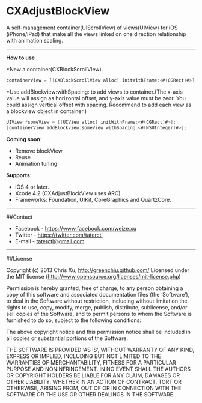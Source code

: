 CXAdjustBlockView
=================

A self-management container(UIScrollView) of views(UIView) for iOS (iPhone/iPad) that make all the views linked on one direction relationship with animation scaling.

---
**How to use**

*New a container(CXBlockScrollView).

```Objective-C 
containerView = [[CXBlockScrollView alloc] initWithFrame:<#(CGRect)#>];
```
*Use addBlockview:withSpacing: to add views to container.(The x-axis value will assign as horizontal offset, and y-axis value must be zeor. You could assign vertical offset with spacing.
 Recommend to add each view as a blockview object in container.)
 
```Objective-C 
UIView *someView = [[UIView alloc] initWithFrame:<#(CGRect)#>];
[containerView addBlockview:someView withSpacing:<#(NSUInteger)#>];
```

**Coming soon**:
* Remove blockView
* Reuse
* Animation tuning

**Supports**:
* iOS 4 or later.
* Xcode 4.2 (CXAdjustBlockView uses ARC)
* Frameworks: Foundation, UIKit, CoreGraphics and QuartzCore.

---
##Contact
* Facebook - https://www.facebook.com/weize.xu
* Twitter - https://twitter.com/taterctl
* E-mail - taterctl@gmail.com

---
##License

Copyright (c) 2013 Chris Xu, http://greenchiu.github.com/ Licensed under the MIT license (http://www.opensource.org/licenses/mit-license.php)

Permission is hereby granted, free of charge, to any person obtaining a copy of this software and associated documentation files (the ‘Software’), to deal in the Software without restriction, including without limitation the rights to use, copy, modify, merge, publish, distribute, sublicense, and/or sell copies of the Software, and to permit persons to whom the Software is furnished to do so, subject to the following conditions:

The above copyright notice and this permission notice shall be included in all copies or substantial portions of the Software.

THE SOFTWARE IS PROVIDED ‘AS IS’, WITHOUT WARRANTY OF ANY KIND, EXPRESS OR IMPLIED, INCLUDING BUT NOT LIMITED TO THE WARRANTIES OF MERCHANTABILITY, FITNESS FOR A PARTICULAR PURPOSE AND NONINFRINGEMENT. IN NO EVENT SHALL THE AUTHORS OR COPYRIGHT HOLDERS BE LIABLE FOR ANY CLAIM, DAMAGES OR OTHER LIABILITY, WHETHER IN AN ACTION OF CONTRACT, TORT OR OTHERWISE, ARISING FROM, OUT OF OR IN CONNECTION WITH THE SOFTWARE OR THE USE OR OTHER DEALINGS IN THE SOFTWARE.

